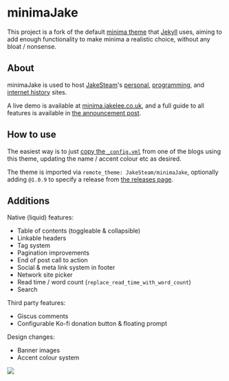 # minimaJake

This project is a fork of the default [minima theme](https://github.com/jekyll/minima) that [Jekyll](https://github.com/jekyll/jekyll) uses, aiming to add enough functionality to make minima a realistic choice, without any bloat / nonsense.

## About 

minimaJake is used to host [JakeSteam](https://github.com/JakeSteam)'s [personal](https://jakelee.co.uk), [programming](https://blog.jakelee.co.uk), and [internet history](https://history.jakelee.co.uk) sites.

A live demo is available at [minima.jakelee.co.uk](https://minima.jakelee.co.uk), and a full guide to all features is available in [the announcement post](https://blog.jakelee.co.uk/introducing-minimajake-for-jekyll/).

## How to use

The easiest way is to just [copy the `_config.yml`](https://github.com/JakeSteam/blog-programming/blob/main/_config.yml) from one of the blogs using this theme, updating the name / accent colour etc as desired. 

The theme is imported via `remote_theme: JakeSteam/minimaJake`, optionally adding `@1.0.9` to specify a release from [the releases page](https://github.com/JakeSteam/minimaJake/releases).

## Additions

Native (liquid) features:

* Table of contents (toggleable & collapsible)
* Linkable headers
* Tag system
* Pagination improvements
* End of post call to action
* Social & meta link system in footer
* Network site picker
* Read time / word count (`replace_read_time_with_word_count`)
* Search

Third party features:

* Giscus comments
* Configurable Ko-fi donation button & floating prompt

Design changes:

* Banner images
* Accent colour system

[![](https://blog.jakelee.co.uk/assets/images/2023/minimajake.png)](https://blog.jakelee.co.uk/assets/images/2023/minimajake.png)

